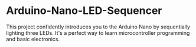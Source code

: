 # Arduino-Nano-LED-Sequencer
This project confidently introduces you to the Arduino Nano by sequentially lighting three LEDs. It's a perfect way to learn microcontroller programming and basic electronics.
